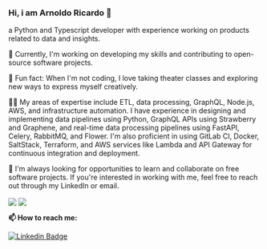 ### Hi, i am Arnoldo Ricardo 👋

a Python and Typescript developer with experience working on products related to data and insights.

🔭 Currently, I'm working on developing my skills and contributing to open-source software projects.

💃 Fun fact: When I'm not coding, I love taking theater classes and exploring new ways to express myself creatively.

👨‍💻 My areas of expertise include ETL, data processing, GraphQL, Node.js, AWS, and infrastructure automation. I have experience in designing and implementing data pipelines using Python, GraphQL APIs using Strawberry and Graphene, and real-time data processing pipelines using FastAPI, Celery, RabbitMQ, and Flower. I'm also proficient in using GitLab CI, Docker, SaltStack, Terraform, and AWS services like Lambda and API Gateway for continuous integration and deployment.

🌱 I'm always looking for opportunities to learn and collaborate on free software projects. If you're interested in working with me, feel free to reach out through my LinkedIn or email.

<div>
<img align="center" src='https://github-readme-stats.vercel.app/api/top-langs/?username=ArnoldoRicardo&hide=html&layout=compact'>
<img align="center" src='https://github-readme-stats.vercel.app/api?username=ArnoldoRicardo&hide=issues,contribs'>  
</div>


__📫 How to reach me:__

[![Linkedin Badge](https://img.shields.io/badge/Arnoldo%20Ricardo-blue?&logo=Linkedin&logoColor=white&link=https://www.linkedin.com/in/arnoldoricardo)](https://www.linkedin.com/in/arnoldoricardo)
<!--
**ArnoldoRicardo/ArnoldoRicardo** is a ✨ _special_ ✨ repository because its `README.md` (this file) appears on your GitHub profile.

Here are some ideas to get you started:

- 🔭 I’m currently working on ...
- 🌱 I’m currently learning ...
- 👯 I’m looking to collaborate on ...
- 🤔 I’m looking for help with ...
- 💬 Ask me about ...
- 📫 How to reach me: ...
- 😄 Pronouns: ...
- ⚡ Fun fact: ...
-->
